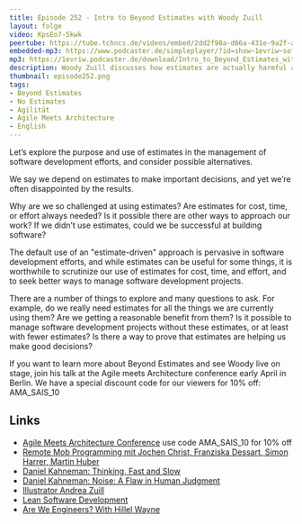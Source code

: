 ```yaml
---
title: Episode 252 - Intro to Beyond Estimates with Woody Zuill 
layout: folge
video: KpsEo7-5kwk
peertube: https://tube.tchncs.de/videos/embed/2dd2f98a-d66a-431e-9a2f-ad84c944b7c9
embedded-mp3: https://www.podcaster.de/simpleplayer/?id=show~1evriw~software-architektur-im-stream~pod-0dde6520bc07a8ea146a9f861&v=1740535568
mp3: https://1evriw.podcaster.de/download/Intro_to_Beyond_Estimates_with_Woody_Zuill.mp3
description: Woody Zuill discusses how estimates are actually harmful and how to work without them.
thumbnail: episode252.png
tags:
- Beyond Estimates
- No Estimates
- Agilität
- Agile Meets Architecture
- English
---
```


Let’s explore the purpose and use of estimates in the management of
software development efforts, and consider possible alternatives.
 
We say we depend on estimates to make important decisions, and yet
we’re often disappointed by the results.
 
Why are we so challenged at using estimates? Are estimates for cost,
time, or effort always needed? Is it possible there are other ways to
approach our work? If we didn’t use estimates, could we be successful
at building software?
 
The default use of an "estimate-driven" approach is pervasive in
software development efforts, and while estimates can be useful for
some things, it is worthwhile to scrutinize our use of estimates for
cost, time, and effort, and to seek better ways to manage software
development projects.
 
There are a number of things to explore and many questions to ask. For
example, do we really need estimates for all the things we are
currently using them? Are we getting a reasonable benefit from them?
Is it possible to manage software development projects without these
estimates, or at least with fewer estimates? Is there a way to prove
that estimates are helping us make good decisions?

If you want to learn more about Beyond Estimates and see Woody live on
stage, join his talk at the Agile meets Architecture conference early
April in Berlin. We have a special discount code for our viewers for
10% off: AMA_SAIS_10

## Links

* [Agile Meets Architecture
  Conference](https://www.agile-meets-architecture.com/2025/home) use
  code AMA_SAIS_10 for 10% off
* [Remote Mob Programming mit Jochen Christ, Franziska Dessart, Simon Harrer, Martin Huber](/2021/04/16/folge56.html)
* [Daniel Kahneman: Thinking, Fast and Slow](https://amzn.to/4gZGTRl)
* [Daniel Kahneman: Noise: A Flaw in Human Judgment](https://amzn.to/4ihr6hN)
* [Illustrator Andrea Zuill](https://gotstorycountdown.wordpress.com/tag/andrea-zuill/)
* [Lean Software Development](https://en.wikipedia.org/wiki/Lean_software_development)
* [Are We Engineers? With Hillel Wayne](/2024/03/27/folge209.html)
